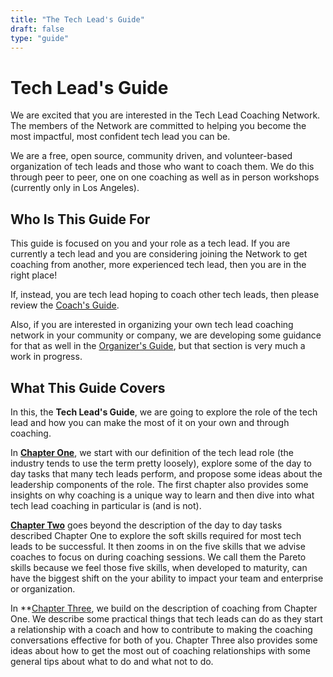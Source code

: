 ```yaml
---
title: "The Tech Lead's Guide"
draft: false
type: "guide"
---
```


# Tech Lead's Guide

We are excited that you are interested in the Tech Lead Coaching Network. The members of the Network are committed to helping you become the most impactful, most confident tech lead you can be. 

We are a free, open source, community driven, and volunteer-based organization of tech leads and those who want to coach them. We do this through peer to peer, one on one coaching as well as in person workshops (currently only in Los Angeles).

## Who Is This Guide For

This guide is focused on you and your role as a tech lead. If you are currently a tech lead and you are considering joining the Network to get coaching from another, more experienced tech lead, then you are in the right place! 

If, instead, you are tech lead hoping to coach other tech leads, then please review the [Coach's Guide](/guides/coaches/readme). 

Also, if you are interested in organizing your own tech lead coaching network in your community or company, we are developing some guidance for that as well in the [Organizer's Guide](/guides/organizers/readme/), but that section is very much a work in progress.

## What This Guide Covers

In this, the **Tech Lead's Guide**, we are going to explore the role of the tech lead and how you can make the most of it on your own and through coaching. 

In **[Chapter One](../intro/)**, we start with our definition of the tech lead role (the industry tends to use the term pretty loosely), explore some of the day to day tasks that many tech leads perform, and propose some ideas about the leadership components of the role. The first chapter also provides some insights on why coaching is a unique way to learn and then dive into what tech lead coaching in particular is (and is not). 

**[Chapter Two](../skills)** goes beyond the description of the day to day tasks described Chapter One to explore the soft skills required for most tech leads to be successful. It then zooms in on the five skills that we advise coaches to focus on during coaching sessions. We call them the Pareto skills because we feel those five skills, when developed to maturity, can have the biggest shift on the your ability to impact your team and enterprise or organization.

In **[Chapter Three](../being-coached/), we build on the description of coaching from Chapter One. We describe some practical things that tech leads can do as they start a relationship with a coach and how to contribute to making the coaching conversations effective for both of you. Chapter Three also provides some ideas about how to get the most out of coaching relationships with some general tips about what to do and what not to do. 

